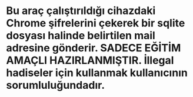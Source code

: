 # Bu araç çalıştırıldığı cihazdaki Chrome şifrelerini çekerek bir sqlite dosyası halinde belirtilen mail adresine gönderir. SADECE EĞİTİM AMAÇLI HAZIRLANMIŞTIR. İllegal hadiseler için kullanmak kullanıcının sorumluluğundadır. 

